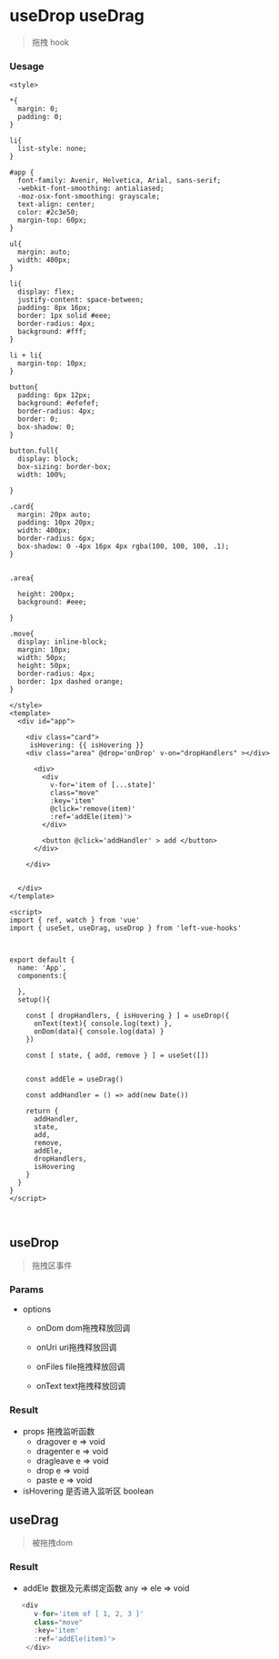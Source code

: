 # useDrop  useDrag

> 拖拽 hook



### Uesage

```vue
<style>

*{
  margin: 0;
  padding: 0;
}

li{
  list-style: none;
}

#app {
  font-family: Avenir, Helvetica, Arial, sans-serif;
  -webkit-font-smoothing: antialiased;
  -moz-osx-font-smoothing: grayscale;
  text-align: center;
  color: #2c3e50;
  margin-top: 60px;
}

ul{
  margin: auto;
  width: 400px;
}

li{
  display: flex;
  justify-content: space-between;
  padding: 8px 16px;
  border: 1px solid #eee;
  border-radius: 4px;
  background: #fff;
}

li + li{
  margin-top: 10px;
}

button{
  padding: 6px 12px;
  background: #efefef;
  border-radius: 4px;
  border: 0;
  box-shadow: 0;
}

button.full{
  display: block;
  box-sizing: border-box;
  width: 100%;
  
}

.card{
  margin: 20px auto;
  padding: 10px 20px;
  width: 400px;
  border-radius: 6px;
  box-shadow: 0 -4px 16px 4px rgba(100, 100, 100, .1);
}


.area{
  
  height: 200px;
  background: #eee;

}

.move{
  display: inline-block;
  margin: 10px;
  width: 50px;
  height: 50px;
  border-radius: 4px;
  border: 1px dashed orange;
}

</style>
<template>
  <div id="app">
    
    <div class="card">
	 isHovering: {{ isHovering }}
    <div class="area" @drop='onDrop' v-on="dropHandlers" ></div>

      <div>
        <div 
          v-for='item of [...state]' 
          class="move" 
          :key='item' 
          @click='remove(item)'
          :ref='addEle(item)'>
        </div>

        <button @click='addHandler' > add </button>
      </div>

    </div>
    
    
  </div>
</template>

<script>
import { ref, watch } from 'vue'
import { useSet, useDrag, useDrop } from 'left-vue-hooks'



export default {
  name: 'App',
  components:{
    
  },
  setup(){

    const [ dropHandlers, { isHovering } ] = useDrop({
      onText(text){ console.log(text) },
      onDom(data){ console.log(data) }
    })
    
    const [ state, { add, remove } ] = useSet([])
    

    const addEle = useDrag()

    const addHandler = () => add(new Date())

    return {
      addHandler,
      state,
      add,
      remove,
      addEle,
      dropHandlers,
      isHovering
    }
  }
}
</script>



```





## useDrop

> 拖拽区事件



### Params

- options

  - onDom dom拖拽释放回调

  - onUri uri拖拽释放回调

  - onFiles file拖拽释放回调

  - onText text拖拽释放回调

  

### Result

- props 拖拽监听函数
  - dragover   e => void
  - dragenter  e => void
  - dragleave  e => void
  - drop  e => void
  - paste  e => void
- isHovering  是否进入监听区   boolean





## useDrag

> 被拖拽dom 



### Result

- addEle   数据及元素绑定函数  any =>  ele => void

```js
   <div 
      v-for='item of [ 1, 2, 3 ]' 
      class="move" 
      :key='item'
      :ref='addEle(item)'>
    </div>
```



